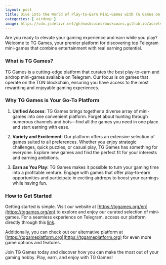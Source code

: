 ```yaml
---
layout: post
title: Dive into the World of Play-to-Earn Mini-Games with TG Games on Telegram!
categories: [ airdrop ]
image: https://cdn.jsdelivr.net/gh/muskcoins/muskcoins.github.io/assets/images/telegram-game-logo.png
---
```

Are you ready to elevate your gaming experience and earn while you play? Welcome to TG Games, your premier platform for discovering top Telegram mini-games that combine entertainment with real earning potential. 

### What is TG Games?

TG Games is a cutting-edge platform that curates the best play-to-earn and airdrop mini-games available on Telegram. Our focus is on games that operate on the TON blockchain, ensuring you have access to the most rewarding and enjoyable gaming experiences.

### Why TG Games is Your Go-To Platform

1. **Unified Access**: TG Games brings together a diverse array of mini-games into one convenient platform. Forget about hunting through numerous channels and bots—find all the games you need in one place and start earning with ease.

2. **Variety and Excitement**: Our platform offers an extensive selection of games suited to all preferences. Whether you enjoy strategic challenges, quick puzzles, or casual play, TG Games has something for everyone. Explore new games and find the perfect fit for your interests and earning ambitions.

3. **Earn as You Play**: TG Games makes it possible to turn your gaming time into a profitable venture. Engage with games that offer play-to-earn opportunities and participate in exciting airdrops to boost your earnings while having fun.

### How to Get Started

Getting started is simple. Visit our website at [https://tggames.org/en](https://tggames.org/en) to explore and enjoy our curated selection of mini-games. For a seamless experience on Telegram, access our platform directly through this [link](https://t.me/tgGameCenterBot/tggame).

Additionally, you can check out our alternative platform at [https://tggameplatform.org](https://tggameplatform.org) for even more game options and features.

Join TG Games today and discover how you can make the most out of your gaming hobby. Play, earn, and enjoy with TG Games!